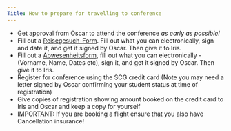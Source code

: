 ```yaml
---
Title: How to prepare for travelling to conference
---
```



-  Get approval from Oscar to attend the conference <I>as early as possible!</i>
-  Fill out a [Reisegesuch-Form](%assets_url%/download/forms/). Fill out what you can electronically, sign and date it, and get it signed by Oscar. Then give it to Iris.
-  Fill out a  [Abwesenheitsform](%assets_url%/download/forms/), fill out what you can electronically - (Vorname, Name, Dates etc), sign it, and get it signed by Oscar. Then give it to Iris.
-  Register for conference using the SCG credit card (Note you may need a letter signed by Oscar confirming your student status at time of registration) 
-  Give copies of registration showing amount booked on the credit card to Iris and Oscar and keep a copy for yourself
-  IMPORTANT: If you are booking a flight ensure that you also have Cancellation insurance!
